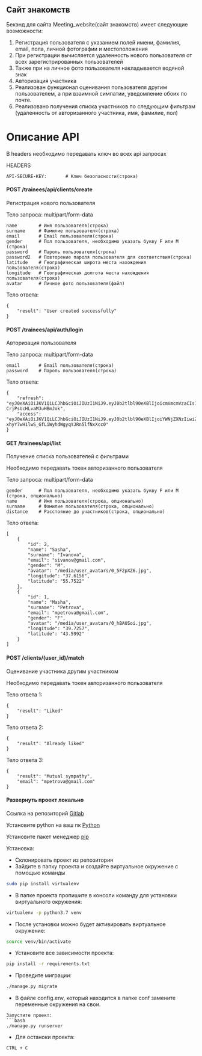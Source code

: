 ## Сайт знакомств

Бекэнд для сайта Meeting_website(сайт знакомств) имеет следующие возможности:

1) Регистрация пользователя с указанием полей имени, фамилия, email, пола, личной фотографии и местоположения
2) При регистрации вычисляется удаленность нового пользователя от всех зарегистрированных пользователей
3) Также при на личное фото пользователя накладывается водяной знак
4) Авторизация участника 
5) Реализован функционал оценивания пользователя другим пользователем, а при взаимной симпатии, уведомление обоих по почте.
6) Реализовано получения списка участников по следующим фильтрам (удаленность от авторизанного участника, имя, фамилие, пол)

# Описание API

В headers необходимо передавать ключ во всех api запросах

HEADERS
```
API-SECURE-KEY:       # Ключ безопасности(строка)
```

#### POST /trainees/api/clients/create

Регистрация нового пользователя

Тело запроса: multipart/form-data
```
name        # Имя пользователя(строка)
surname     # Фамилие пользователя(строка)
email       # Email пользователя(строка)
gender      # Пол пользователя, необходимо указать букву F или M (строка)
password    # Пароль пользователя(строка)
password2   # Повторение пароля пользователя для соответствия(строка)
latitude    # Географическая широта места нахождения пользователя(строка)
longitude   # Географическая долгота места нахождения пользователя(строка)
avatar      # Личное фото пользователя(файл)
```
Тело ответа:
```
{
    "result": "User created successfully"
}
```

#### POST /trainees/api/auth/login

Авторизация пользователя 

Тело запроса: multipart/form-data
```
email       # Email пользователя(строка)
password    # Пароль пользователя(строка)
```
Тело ответа:
```
{
    "refresh": "eyJ0eXAiOiJKV1QiLCJhbGciOiJIUzI1NiJ9.eyJ0b2tlbl90eXBlIjoicmVmcmVzaCIsImV4cCI6MTYyODY5MDE5MiwianRpIjoiM2IxNWFjOWJiNjQ3NDZjMWI5ZWEwZmU1ODkxOWFhNWQiLCJ1c2VyX2lkIjozLCJlbWFpbCI6ImNAZ21haWwuY29tIn0.z5mNCHWfJQlF6pKZnEOllX-CrjPsUcHLvaMJuHBmJok",
    "access": "eyJ0eXAiOiJKV1QiLCJhbGciOiJIUzI1NiJ9.eyJ0b2tlbl90eXBlIjoiYWNjZXNzIiwiZXhwIjoxNjI4NjA0MDkyLCJqdGkiOiJkZTI5YTA0YzY1NmI0ZTdmOWFiN2IzYTk2MTBiZjEyNSIsInVzZXJfaWQiOjMsImVtYWlsIjoiY0BnbWFpbC5jb20ifQ.rpHdL-xhyY7wH1lwS_GfLiWyhdWgyqYJRn5lfNxXcc0"
}
```

#### GET /trainees/api/list

Получение списка пользователей с фильтрами

Необходимо передавать токен авторизанного пользователя

Тело запроса: multipart/form-data
```
gender      # Пол пользователя, необходимо указать букву F или M (строка, опционально)
name        # Имя пользователя(строка, опционально)
surname     # Фамилие пользователя(строка, опционально)
distance    # Расстояние до участников(строка, опционально)
```
Тело ответа:
```
[
    {
        "id": 2,
        "name": "Sasha",
        "surname": "Ivanova",
        "email": "sivanov@gmail.com",
        "gender": "M",
        "avatar": "/media/user_avatars/0_5F2pXZ6.jpg",
        "longitude": "37.6156",
        "latitude": "55.7522"
    },
    {
        "id": 1,
        "name": "Masha",
        "surname": "Petrova",
        "email": "mpetrova@gmail.com",
        "gender": "F",
        "avatar": "/media/user_avatars/0_hBAUSoi.jpg",
        "longitude": "39.7257",
        "latitude": "43.5992"
    }
]
```

#### POST /clients/(user_id)/match

Оценивание участника другим участником 

Необходимо передавать токен авторизанного пользователя


Тело ответа 1:
```
{
    "result": "Liked"
}
```
Тело ответа 2:
```
{
    "result": "Already liked"
}
```
Тело ответа 3:
```
{
    "result": "Mutual sympathy",
    "email": "mpetrova@gmail.com"
}
```

#### Развернуть проект локально

Ссылка на репозиторий [Gitlab](https://github.com/Zeroitman/Meeting_website)

Установите python на ваш пк [Python](https://www.python.org/downloads/)

Установите пакет менеджер [pip](https://pip.pypa.io/en/stable/)

Установка:
- Склонировать проект из репозитория
- Зайдите в папку проекта и создайте виртуальное окружение c помощью команды 
```bash
sudo pip install virtualenv
```
- В папке проекта пропишите в консоли команду для установки виртуального окружения:
```bash
virtualenv -p python3.7 venv
```
- После установки можно будет активировать виртуальное окружение:
```bash
source venv/bin/activate
```
- Установите все зависимости проекта:
```bash
pip install -r requirements.txt
```
- Проведите миграции:
```bash
./manage.py migrate
```

- В файле config.env, который находится в папке conf замените переменные окружения на свои.
```
Запустите проект:
```bash
./manage.py runserver
```
- Для останоки проекта:
```bash
CTRL + C
```
